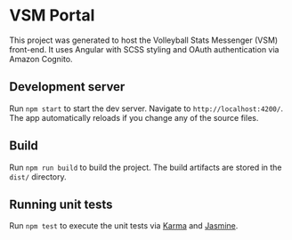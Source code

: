 # VSM Portal

This project was generated to host the Volleyball Stats Messenger (VSM) front-end. It uses Angular with SCSS styling and OAuth authentication via Amazon Cognito.

## Development server

Run `npm start` to start the dev server. Navigate to `http://localhost:4200/`. The app automatically reloads if you change any of the source files.

## Build

Run `npm run build` to build the project. The build artifacts are stored in the `dist/` directory.

## Running unit tests

Run `npm test` to execute the unit tests via [Karma](https://karma-runner.github.io) and [Jasmine](https://jasmine.github.io).
